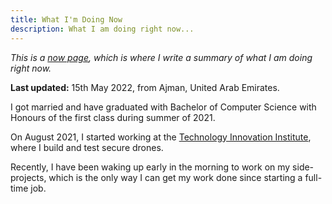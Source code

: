 ```yaml
---
title: What I'm Doing Now
description: What I am doing right now...
---
```


*This is a [now page](https://nownownow.com/about), which is where I write a
summary of what I am doing right now.*

**Last updated:** 15th May 2022, from Ajman, United Arab Emirates.

I got married and have graduated with Bachelor of Computer Science with Honours
of the first class during summer of 2021.

On August 2021, I started working at the [Technology Innovation
Institute](https://tii.ae), where I build and test secure drones.

Recently, I have been waking up early in the morning to work on my
side-projects, which is the only way I can get my work done since
starting a full-time job.
